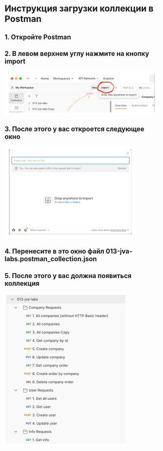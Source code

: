 # Инструкция загрузки коллекции в Postman
## 1. Откройте Postman
## 2. В левом верхнем углу нажмите на кнопку import
![img.png](013-jva-labs-1.png)
## 3. После этого у вас откроется следующее окно
![img.png](013-jva-labs-2.png)
## 4. Перенесите в это окно файл **013-jva-labs.postman_collection.json**
## 5. После этого у вас должна появиться коллекция
![img.png](013-jva-labs-3.png)
